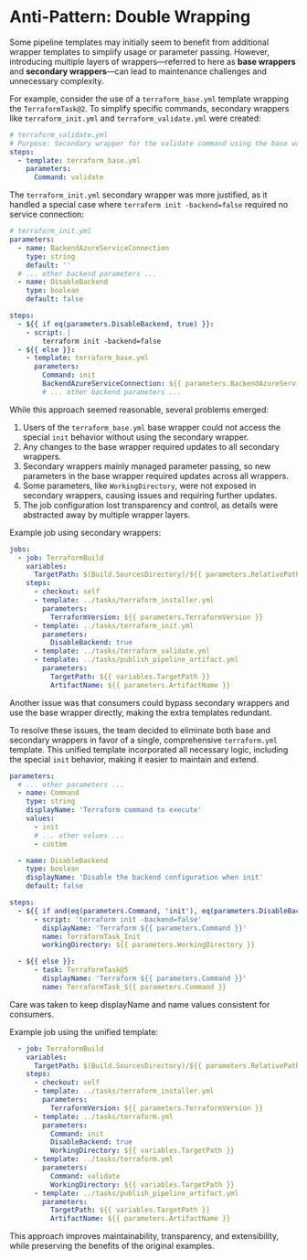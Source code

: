 ﻿# Anti-Pattern: Double Wrapping

Some pipeline templates may initially seem to benefit from additional wrapper templates to simplify usage or parameter passing. However, introducing multiple layers of wrappers—referred to here as **base wrappers** and **secondary wrappers**—can lead to maintenance challenges and unnecessary complexity.

For example, consider the use of a `terraform_base.yml` template wrapping the `TerraformTask@2`. To simplify specific commands, secondary wrappers like `terraform_init.yml` and `terraform_validate.yml` were created:

```yaml
# terraform_validate.yml
# Purpose: Secondary wrapper for the validate command using the base wrapper
steps:
  - template: terraform_base.yml
    parameters:
      Command: validate
```

The `terraform_init.yml` secondary wrapper was more justified, as it handled a special case where `terraform init -backend=false` required no service connection:

```yaml
# terraform_init.yml
parameters:
  - name: BackendAzureServiceConnection
    type: string
    default: ''
  # ... other backend parameters ...
  - name: DisableBackend
    type: boolean
    default: false

steps:
  - ${{ if eq(parameters.DisableBackend, true) }}:
    - script: |
        terraform init -backend=false
  - ${{ else }}:
    - template: terraform_base.yml
      parameters:
        Command: init
        BackendAzureServiceConnection: ${{ parameters.BackendAzureServiceConnection }}
        # ... other backend parameters ...
```

While this approach seemed reasonable, several problems emerged:

1. Users of the `terraform_base.yml` base wrapper could not access the special `init` behavior without using the secondary wrapper.
2. Any changes to the base wrapper required updates to all secondary wrappers.
3. Secondary wrappers mainly managed parameter passing, so new parameters in the base wrapper required updates across all wrappers.
4. Some parameters, like `WorkingDirectory`, were not exposed in secondary wrappers, causing issues and requiring further updates.
5. The job configuration lost transparency and control, as details were abstracted away by multiple wrapper layers.

Example job using secondary wrappers:

```yaml
jobs:
  - job: TerraformBuild
    variables:
      TargetPath: $(Build.SourcesDirectory)/${{ parameters.RelativePathToTerraformFiles }}
    steps:
      - checkout: self
      - template: ../tasks/terraform_installer.yml
        parameters:
          TerraformVersion: ${{ parameters.TerraformVersion }}
      - template: ../tasks/terraform_init.yml
        parameters:
          DisableBackend: true
      - template: ../tasks/terraform_validate.yml
      - template: ../tasks/publish_pipeline_artifact.yml
        parameters:
          TargetPath: ${{ variables.TargetPath }}
          ArtifactName: ${{ parameters.ArtifactName }}
```

Another issue was that consumers could bypass secondary wrappers and use the base wrapper directly, making the extra templates redundant.

To resolve these issues, the team decided to eliminate both base and secondary wrappers in favor of a single, comprehensive `terraform.yml` template. This unified template incorporated all necessary logic, including the special `init` behavior, making it easier to maintain and extend.

```yaml
parameters:
  # ... other parameters ...
  - name: Command
    type: string
    displayName: 'Terraform command to execute'
    values:
      - init
      # ... other values ...
      - custom

  - name: DisableBackend
    type: boolean
    displayName: 'Disable the backend configuration when init'
    default: false

steps:
  - ${{ if and(eq(parameters.Command, 'init'), eq(parameters.DisableBackend, true)) }}:
      - script: 'terraform init -backend=false'
        displayName: 'Terraform ${{ parameters.Command }}'
        name: TerraformTask_Init
        workingDirectory: ${{ parameters.WorkingDirectory }}

  - ${{ else }}:
      - task: TerraformTask@5
        displayName: 'Terraform ${{ parameters.Command }}'
        name: TerraformTask_${{ parameters.Command }}
```

Care was taken to keep displayName and name values consistent for consumers.

Example job using the unified template:

```yaml
  - job: TerraformBuild
    variables:
      TargetPath: $(Build.SourcesDirectory)/${{ parameters.RelativePathToTerraformFiles }}
    steps:
      - checkout: self
      - template: ../tasks/terraform_installer.yml
        parameters:
          TerraformVersion: ${{ parameters.TerraformVersion }}
      - template: ../tasks/terraform.yml
        parameters:
          Command: init
          DisableBackend: true
          WorkingDirectory: ${{ variables.TargetPath }}
      - template: ../tasks/terraform.yml
        parameters:
          Command: validate
          WorkingDirectory: ${{ variables.TargetPath }}
      - template: ../tasks/publish_pipeline_artifact.yml
        parameters:
          TargetPath: ${{ variables.TargetPath }}
          ArtifactName: ${{ parameters.ArtifactName }}
```

This approach improves maintainability, transparency, and extensibility, while preserving the benefits of the original examples.
